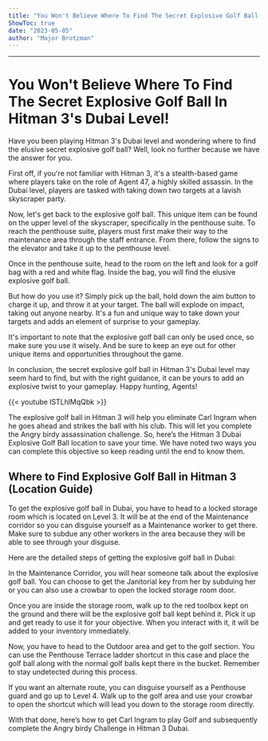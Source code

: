 ```yaml
---
title: "You Won't Believe Where To Find The Secret Explosive Golf Ball In Hitman 3's Dubai Level!"
ShowToc: true 
date: "2023-05-05"
author: "Major Brotzman"
---
```

*****
# You Won't Believe Where To Find The Secret Explosive Golf Ball In Hitman 3's Dubai Level!

Have you been playing Hitman 3's Dubai level and wondering where to find the elusive secret explosive golf ball? Well, look no further because we have the answer for you.

First off, if you're not familiar with Hitman 3, it's a stealth-based game where players take on the role of Agent 47, a highly skilled assassin. In the Dubai level, players are tasked with taking down two targets at a lavish skyscraper party.

Now, let's get back to the explosive golf ball. This unique item can be found on the upper level of the skyscraper, specifically in the penthouse suite. To reach the penthouse suite, players must first make their way to the maintenance area through the staff entrance. From there, follow the signs to the elevator and take it up to the penthouse level.

Once in the penthouse suite, head to the room on the left and look for a golf bag with a red and white flag. Inside the bag, you will find the elusive explosive golf ball.

But how do you use it? Simply pick up the ball, hold down the aim button to charge it up, and throw it at your target. The ball will explode on impact, taking out anyone nearby. It's a fun and unique way to take down your targets and adds an element of surprise to your gameplay.

It's important to note that the explosive golf ball can only be used once, so make sure you use it wisely. And be sure to keep an eye out for other unique items and opportunities throughout the game.

In conclusion, the secret explosive golf ball in Hitman 3's Dubai level may seem hard to find, but with the right guidance, it can be yours to add an explosive twist to your gameplay. Happy hunting, Agents!

{{< youtube lSTLhlMqQbk >}} 



The explosive golf ball in Hitman 3 will help you eliminate Carl Ingram when he goes ahead and strikes the ball with his club. This will let you complete the Angry birdy assassination challenge. So, here’s the Hitman 3 Dubai Explosive Golf Ball location to save your time. We have noted two ways you can complete this objective so keep reading until the end to know them.
 
## Where to Find Explosive Golf Ball in Hitman 3 (Location Guide)
 
To get the explosive golf ball in Dubai, you have to head to a locked storage room which is located on Level 3. It will be at the end of the Maintenance corridor so you can disguise yourself as a Maintenance worker to get there. Make sure to subdue any other workers in the area because they will be able to see through your disguise.
 
Here are the detailed steps of getting the explosive golf ball in Dubai:
 

 
In the Maintenance Corridor, you will hear someone talk about the explosive golf ball. You can choose to get the Janitorial key from her by subduing her or you can also use a crowbar to open the locked storage room door.
 
Once you are inside the storage room, walk up to the red toolbox kept on the ground and there will be the explosive golf ball kept behind it. Pick it up and get ready to use it for your objective. When you interact with it, it will be added to your inventory immediately.
 
Now, you have to head to the Outdoor area and get to the golf section. You can use the Penthouse Terrace ladder shortcut in this case and place the golf ball along with the normal golf balls kept there in the bucket. Remember to stay undetected during this process.
 
If you want an alternate route, you can disguise yourself as a Penthouse guard and go up to Level 4. Walk up to the golf area and use your crowbar to open the shortcut which will lead you down to the storage room directly.
 
With that done, here’s how to get Carl Ingram to play Golf and subsequently complete the Angry birdy Challenge in Hitman 3 Dubai.





